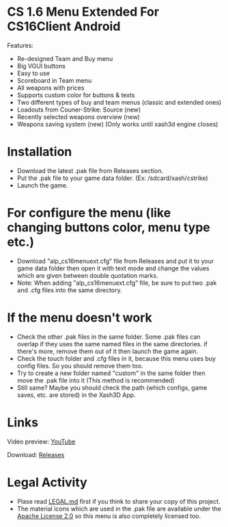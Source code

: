 # CS 1.6 Menu Extended For CS16Client Android
Features:
- Re-designed Team and Buy menu
- Big VGUI buttons
- Easy to use
- Scoreboard in Team menu
- All weapons with prices
- Supports custom color for buttons & texts
- Two different types of buy and team menus (classic and extended ones)
- Loadouts from Couner-Strike: Source (new)
- Recently selected weapons overview (new)
- Weapons saving system (new) (Only works until xash3d engine closes)
# Installation
- Download the latest .pak file from Releases section.
- Put the .pak file to your game data folder. (Ex: /sdcard/xash/cstrike)
- Launch the game.
# For configure the menu (like changing buttons color, menu type etc.)
- Download "alp_cs16menuext.cfg" file from Releases and put it to your game data folder then open it with text mode and change the values which are given between double quotation marks.
- Note: When adding "alp_cs16menuext.cfg" file, be sure to put two .pak and .cfg files into the same directory.
# If the menu doesn't work
- Check the other .pak files in the same folder. Some .pak files can overlap if they uses the same named files in the same directories. if there's more, remove them out of it then launch the game again.
- Check the touch folder and .cfg files in it, because this menu uses buy config files. So you should remove them too.
- Try to create a new folder named "custom" in the same folder then move the .pak file into it (This method is recommended)
- Still same? Maybe you should check the path (which configs, game saves, etc. are stored) in the Xash3D App.
# Links
Video preview: [YouTube](https://youtu.be/dHLPp1baNG4)

Download: [Releases](https://github.com/Alprnn357/cs16-menu-extended/releases)
# Legal Activity
- Plase read [LEGAL.md](https://github.com/Alprnn357/cs16-menu-extended/blob/main/LEGAL.md) first if you think to share your copy of this project.
- The material icons which are used in the .pak file are available under the [Apache License 2.0](https://github.com/Alprnn357/cs16-menu-extended/blob/main/LICENSE.md) so this menu is also completely licensed too.
